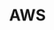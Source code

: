 ---
title: "AWS"
layout: category
permalink: Infra/Linux/
sidebar:
  - title: "Infra🐦"
  - nav: "Infra-menu"
taxonomy: Infra🐦Linux
sexy: 1
main: "Linux"
---